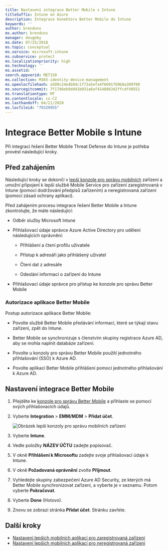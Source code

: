 ```yaml
---
title: Nastavení integrace Better Mobile s Intune
titleSuffix: Intune on Azure
description: Integrace konektoru Better Mobile do Intune
keywords: ''
author: brenduns
ms.author: brenduns
manager: dougeby
ms.date: 07/25/2018
ms.topic: conceptual
ms.service: microsoft-intune
ms.subservice: protect
ms.localizationpriority: high
ms.technology: ''
ms.assetid: ''
search.appverid: MET150
ms.collection: M365-identity-device-management
ms.openlocfilehash: a509c24e4b84c1f72a5efa4f6691f69b8a309f00
ms.sourcegitcommit: 7f17d6eb9dd41b031a6af4148863d2ffc4f49551
ms.translationtype: MT
ms.contentlocale: cs-CZ
ms.lasthandoff: 04/21/2020
ms.locfileid: "79329955"
---
```

# <a name="integrate-better-mobile-with-intune"></a>Integrace Better Mobile s Intune

Při integraci řešení Better Mobile Threat Defense do Intune je potřeba provést následující kroky.

## <a name="before-you-begin"></a>Před zahájením

Následující kroky se dokončí v [lepší konzole pro správu mobilních](https://aad.bmobi.net) zařízení a umožní připojení k lepší službě Mobile Service pro zařízení zaregistrovaná v Intune (pomocí dodržování předpisů zařízením) a neregistrovaná zařízení (pomocí zásad ochrany aplikací).

Před zahájením procesu integrace řešení Better Mobile a Intune zkontrolujte, že máte následující:

- Odběr služby Microsoft Intune

- Přihlašovací údaje správce Azure Active Directory pro udělení následujících oprávnění:

  - Přihlášení a čtení profilu uživatele

  - Přístup k adresáři jako přihlášený uživatel

  - Čtení dat z adresáře

  - Odeslání informací o zařízení do Intune

- Přihlašovací údaje správce pro přístup ke konzole pro správu Better Mobile

### <a name="better-mobile-app-authorization"></a>Autorizace aplikace Better Mobile

Postup autorizace aplikace Better Mobile:

- Povolte službě Better Mobile předávání informací, které se týkají stavu zařízení, zpět do Intune.

- Better Mobile se synchronizuje s členstvím skupiny registrace Azure AD, aby se mohla naplnit databáze zařízení.

- Povolte u konzoly pro správu Better Mobile použití jednotného přihlašování (SSO) k Azure AD.

- Povolte aplikaci Better Mobile přihlášení pomocí jednotného přihlašování k Azure AD.

## <a name="to-set-up-better-mobile-integration"></a>Nastavení integrace Better Mobile

1. Přejděte ke [konzole pro správu Better Mobile](https://aad.bmobi.net) a přihlaste se pomocí svých přihlašovacích údajů.
2. Vyberte **Integration** > **EMM/MDM** > **Přidat účet**.

     ![Obrázek lepší konzoly pro správu mobilních zařízení](./media/better-mobile-mtd-connector-integration/better_mobile_console.png)

3. Vyberte **Intune**.
4. Vedle položky **NÁZEV ÚČTU** zadejte popisovač.
5. V okně **Přihlášení k Microsoftu** zadejte svoje přihlašovací údaje k Intune.
6. V okně **Požadovaná oprávnění** zvolte **Přijmout**.
7. Vyhledejte skupiny zabezpečení Azure AD Security, ze kterých má Better Mobile synchronizovat zařízení, a vyberte je v seznamu. Potom vyberte **Pokračovat**.
8. Vyberte **Done** (Hotovo).
9. Znovu se zobrazí stránka **Přidat účet**. Stránku zavřete.

## <a name="next-steps"></a>Další kroky

- [Nastavení lepších mobilních aplikací pro zaregistrovaná zařízení](mtd-apps-ios-app-configuration-policy-add-assign.md)
- [Nastavení lepších mobilních aplikací pro neregistrovaná zařízení](mtd-add-apps-unenrolled-devices.md)
